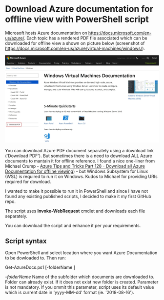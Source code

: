 # Download Azure documentation for offline view with PowerShell script
Microsoft hosts Azure documentation on https://docs.microsoft.com/en-us/azure/. Each topic has a rendered PDF file associated which can be downloaded for offline view a shown on picture below (screenshot of https://docs.microsoft.com/en-us/azure/virtual-machines/windows/).

![Screenshot](Docs/Images/WindowsVMDocPDFDL2MP.jpg)

You can download Azure PDF document separately using a download link ('Download PDF'). But sometimes there is a need to download ALL Azure documents to mantain it for offline reference.
I found a nice one-liner from Michael Crump - [Azure Tips and Tricks Part 128 - Download all Azure Documentation for offline viewing](https://www.michaelcrump.net/azure-tips-and-tricks128/)) - but Windows Subsystem for Linux (WSL) is required to run it on Windows.
Kudos to Michael for providing URIs required for download.

I wanted to make it possible to run it in PowerShell and since I have not found any existing published scripts, I decided to make it my first GitHub repo.

The script uses **Invoke-WebRequest** cmdlet and downloads each file separately.

You can download the script and enhance it per your requirements.

## Script syntax
Open PowerShell and select location where you want Azure Documentation to be dowloaded to. Then run:

Get-AzureDocs.ps1 [-folderName <FolderName>]

-*folderName*
Name of the subfolder which documents are downloaded to. Folder can already exist. If it does not exist new folder is created.
Parameter is not mandatory. If you ommit this parameter, script uses its default value which is current date in 'yyyy-MM-dd' format (ie. '2018-08-16').